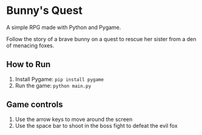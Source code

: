 # Bunny's Quest

A simple RPG made with Python and Pygame.

Follow the story of a brave bunny on a quest to rescue her sister from a den of menacing foxes.

## How to Run

1.  Install Pygame: `pip install pygame`
2.  Run the game: `python main.py`

## Game controls

1. Use the arrow keys to move around the screen
2. Use the space bar to shoot in the boss fight to defeat the evil fox
